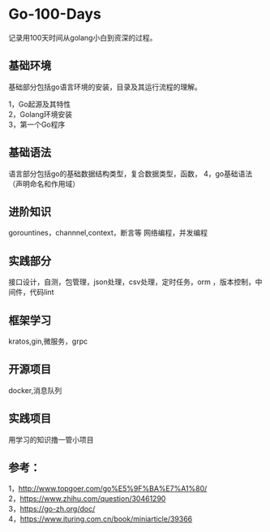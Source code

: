 # Go-100-Days

记录用100天时间从golang小白到资深的过程。

## 基础环境
基础部分包括go语言环境的安装，目录及其运行流程的理解。

1，Go起源及其特性  
2，Golang环境安装  
3，第一个Go程序  



## 基础语法
语言部分包括go的基础数据结构类型，复合数据类型，函数，
4，go基础语法（声明命名和作用域）

## 进阶知识

gorountines，channnel,context，断言等
网络编程，并发编程

## 实践部分
接口设计，自测，包管理，json处理，csv处理，定时任务，orm
，版本控制，中间件，代码lint

## 框架学习
kratos,gin,微服务，grpc

## 开源项目
docker,消息队列

## 实践项目
用学习的知识撸一管小项目

## 参考：


1，http://www.topgoer.com/go%E5%9F%BA%E7%A1%80/  
2，https://www.zhihu.com/question/30461290  
3，https://go-zh.org/doc/  
4，https://www.ituring.com.cn/book/miniarticle/39366  